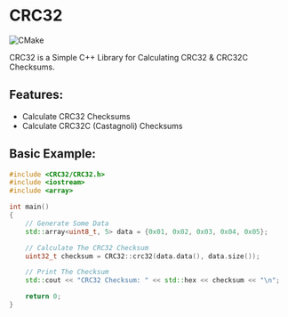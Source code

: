 # CRC32

![CMake](https://github.com/joeinman/CRC32/actions/workflows/cmake.yml/badge.svg)

CRC32 is a Simple C++ Library for Calculating CRC32 & CRC32C Checksums.

## Features:

- Calculate CRC32 Checksums
- Calculate CRC32C (Castagnoli) Checksums

## Basic Example:

```cpp
#include <CRC32/CRC32.h>
#include <iostream>
#include <array>

int main()
{
    // Generate Some Data
    std::array<uint8_t, 5> data = {0x01, 0x02, 0x03, 0x04, 0x05};

    // Calculate The CRC32 Checksum
    uint32_t checksum = CRC32::crc32(data.data(), data.size());

    // Print The Checksum
    std::cout << "CRC32 Checksum: " << std::hex << checksum << "\n";

    return 0;
}
```
